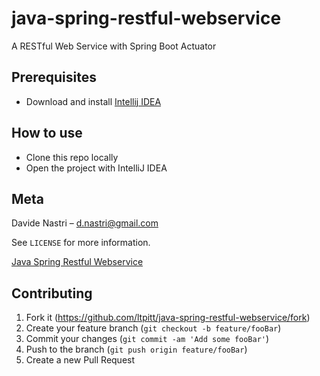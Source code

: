 # java-spring-restful-webservice
A RESTful Web Service with Spring Boot Actuator

## Prerequisites

- Download and install [Intellij IDEA](https://www.jetbrains.com/idea/download)

## How to use

- Clone this repo locally
- Open the project with IntelliJ IDEA

## Meta

Davide Nastri – d.nastri@gmail.com

See ``LICENSE`` for more information.

[Java Spring Restful Webservice](https://github.com/ltpitt/java-spring-restful-webservice) 

## Contributing

1. Fork it (<https://github.com/ltpitt/java-spring-restful-webservice/fork>)
2. Create your feature branch (`git checkout -b feature/fooBar`)
3. Commit your changes (`git commit -am 'Add some fooBar'`)
4. Push to the branch (`git push origin feature/fooBar`)
5. Create a new Pull Request

